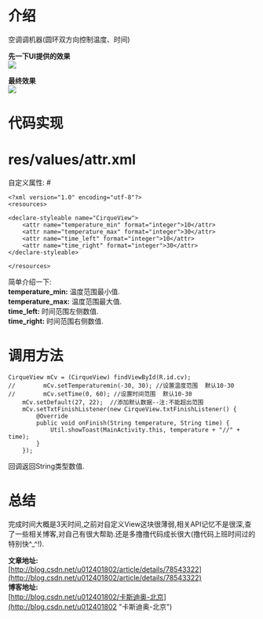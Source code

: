 # 介绍 #
空调调机器(圆环双方向控制温度、时间)

**先一下UI提供的效果**<br>
![](https://i.imgur.com/MteZZ9w.jpg)<br>

**最终效果**<br>
![](https://i.imgur.com/Qp2RAH6.gif)


# 代码实现 #
# res/values/attr.xml<br>
自定义属性: #

	<?xml version="1.0" encoding="utf-8"?>
	<resources>

    <declare-styleable name="CirqueView">
        <attr name="temperature_min" format="integer">10</attr>
        <attr name="temperature_max" format="integer">30</attr>
        <attr name="time_left" format="integer">10</attr>
        <attr name="time_right" format="integer">30</attr>
    </declare-styleable>

	</resources>

简单介绍一下:<br>
**temperature_min:**	温度范围最小值.<br>
**temperature_max:**	温度范围最大值.<br>
**time_left:**	时间范围左侧数值.<br>
**time_right:**	时间范围右侧数值.<br>


# 调用方法 #

	CirqueView mCv = (CirqueView) findViewById(R.id.cv);
	//        mCv.setTemperaturemin(-30, 30); //设置温度范围  默认10-30
	//        mCv.setTime(0, 60); //设置时间范围  默认10-30
        mCv.setDefault(27, 22);  //添加默认数据--注:不能超出范围
        mCv.setTxtFinishListener(new CirqueView.txtFinishListener() {
            @Override
            public void onFinish(String temperature, String time) {
                Util.showToast(MainActivity.this, temperature + "//" + time);
            }
        });

回调返回String类型数值.

# 总结 #

完成时间大概是3天时间,之前对自定义View这块很薄弱,相关API记忆不是很深,查了一些相关博客,对自己有很大帮助.还是多撸撸代码成长很大(撸代码上班时间过的特别快^_^!).


**文章地址:**<br>
[http://blog.csdn.net/u012401802/article/details/78543322](http://blog.csdn.net/u012401802/article/details/78543322)<br>
**博客地址:**<br>
[http://blog.csdn.net/u012401802/卡斯迪奥-北京](http://blog.csdn.net/u012401802 "卡斯迪奥-北京")<br>


